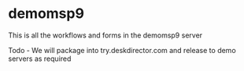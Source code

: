 # demomsp9
This is all the workflows and forms in the demomsp9 server

Todo - We will package into try.deskdirector.com and release to demo servers as required

